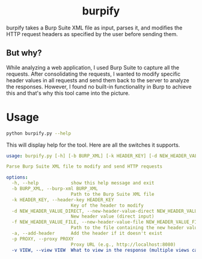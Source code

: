 <h1 align="center">burpify</h1>
burpify takes a Burp Suite XML file as input, parses it, and modifies the HTTP request headers as specified by the user before sending them.

## But why?
While analyzing a web application, I used Burp Suite to capture all the requests. After consolidating the requests, I wanted to modify specific header values in all requests and send them back to the server to analyze the responses. However, I found no built-in functionality in Burp to achieve this and that's why this tool came into the picture.

# Usage

```bash
python burpify.py --help
```
This will display help for the tool. Here are all the switches it supports.

```yaml
usage: burpify.py [-h] [-b BURP_XML] [-k HEADER_KEY] [-d NEW_HEADER_VALUE_DIRECT] [-f NEW_HEADER_VALUE_FILE] [-a] [-p PROXY] [-v VIEW]

Parse Burp Suite XML file to modify and send HTTP requests

options:
  -h, --help            show this help message and exit
  -b BURP_XML, --burp-xml BURP_XML
                        Path to the Burp Suite XML file
  -k HEADER_KEY, --header-key HEADER_KEY
                        Key of the header to modify
  -d NEW_HEADER_VALUE_DIRECT, --new-header-value-direct NEW_HEADER_VALUE_DIRECT
                        New header value (direct input)
  -f NEW_HEADER_VALUE_FILE, --new-header-value-file NEW_HEADER_VALUE_FILE
                        Path to the file containing the new header value
  -a, --add-header      Add the header if it doesn't exist
  -p PROXY, --proxy PROXY
                        Proxy URL (e.g., http://localhost:8080)
  -v VIEW, --view VIEW  What to view in the response (multiple views can be separated by comma, e.g., "status,headers"). Possible values: [status, headers, body, length, all, none]
```
